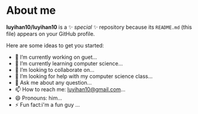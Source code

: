 # About me


**luyihan10/luyihan10** is a ✨ _special_ ✨ repository because its `README.md` (this file) appears on your GitHub profile.

Here are some ideas to get you started:

- 🔭 I’m currently working on guet...
- 🌱 I’m currently learning computer science...
- 👯 I’m looking to collaborate on...
- 🤔 I’m looking for help with my computer science class...
- 💬 Ask me about any question...
- 📫 How to reach me: luyihan10@gmail.com...
- 😄 Pronouns: him...
- ⚡ Fun fact:i'm a fun guy ...

